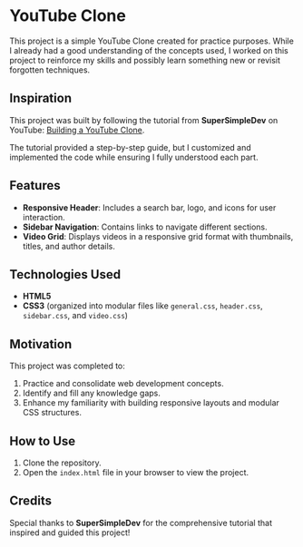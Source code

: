 # YouTube Clone

This project is a simple YouTube Clone created for practice purposes. While I already had a good understanding of the concepts used, I worked on this project to reinforce my skills and possibly learn something new or revisit forgotten techniques.

## Inspiration
This project was built by following the tutorial from **SuperSimpleDev** on YouTube:
[Building a YouTube Clone](https://www.youtube.com/watch?v=G3e-cpL7ofc&t=13424s). 

The tutorial provided a step-by-step guide, but I customized and implemented the code while ensuring I fully understood each part.

## Features
- **Responsive Header**: Includes a search bar, logo, and icons for user interaction.
- **Sidebar Navigation**: Contains links to navigate different sections.
- **Video Grid**: Displays videos in a responsive grid format with thumbnails, titles, and author details.

## Technologies Used
- **HTML5**
- **CSS3** (organized into modular files like `general.css`, `header.css`, `sidebar.css`, and `video.css`)

## Motivation
This project was completed to:
1. Practice and consolidate web development concepts.
2. Identify and fill any knowledge gaps.
3. Enhance my familiarity with building responsive layouts and modular CSS structures.

## How to Use
1. Clone the repository.
2. Open the `index.html` file in your browser to view the project.

## Credits
Special thanks to **SuperSimpleDev** for the comprehensive tutorial that inspired and guided this project!